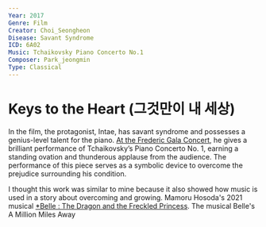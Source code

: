 ```yaml
---
Year: 2017
Genre: Film
Creator: Choi_Seongheon
Disease: Savant Syndrome
ICD: 6A02
Music: Tchaikovsky Piano Concerto No.1
Composer: Park_jeongmin
Type: Classical
---
```


# Keys to the Heart (그것만이 내 세상)

In the film, the protagonist, Intae, has savant syndrome and possesses a genius-level talent for the piano. [At the Frederic Gala Concert](https://youtu.be/fLt6uvYrxRk?si=cRNHLoz3sFVuJv5c), he gives a brilliant performance of Tchaikovsky’s Piano Concerto No. 1, earning a standing ovation and thunderous applause from the audience. The performance of this piece serves as a symbolic device to overcome the prejudice surrounding his condition.

I thought this work was similar to mine because it also showed how music is used in a story about overcoming and growing. Mamoru Hosoda's 2021 musical [*Belle : The Dragon and the Freckled Princess](huh_yejin.md). The musical Belle's A Million Miles Away
